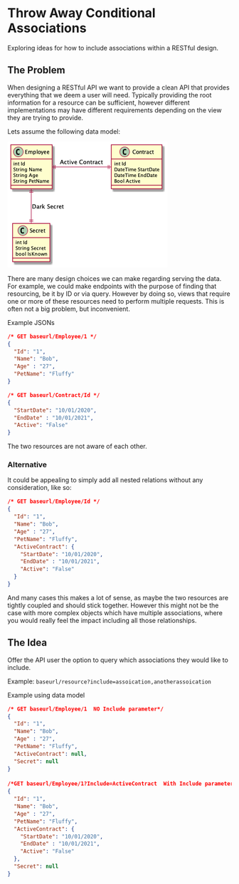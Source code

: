 # Throw Away Conditional Associations

Exploring ideas for how to include associations within a RESTful design.

## The Problem

When designing a RESTful API we want to provide a clean API that provides everything that we deem a user will need. Typically providing the root information for a resource can be sufficient, however different implementations may have different requirements depending on the view they are trying to provide.

Lets assume the following data model:

![dataDiagram](Documentation/DataDiagram.png)

There are many design choices we can make regarding serving the data. For example, we could make endpoints with the purpose of finding that resourcing, be it by ID or via query.
However by doing so, views that require one or more of these resources need to perform multiple requests. This is often not a big problem, but inconvenient.

Example JSONs

```JSON
/* GET baseurl/Employee/1 */
{
  "Id": "1",
  "Name": "Bob",
  "Age" : "27",
  "PetName": "Fluffy"
}
```

```JSON
/* GET baseurl/Contract/Id */
{
  "StartDate": "10/01/2020",
  "EndDate" : "10/01/2021",
  "Active": "False"
}
```

The two resources are not aware of each other. 

### Alternative

It could be appealing to simply add all nested relations without any consideration, like so:

```JSON
/* GET baseurl/Employee/Id */
{
  "Id": "1",
  "Name": "Bob",
  "Age" : "27",
  "PetName": "Fluffy",
  "ActiveContract": {
    "StartDate": "10/01/2020",
    "EndDate" : "10/01/2021",
    "Active": "False"
  }
}
```

And many cases this makes a lot of sense, as maybe the two resources are tightly coupled and should stick together. However this might not be the case with more complex objects which have multiple associations, where you would really feel the impact including all those relationships.

## The Idea

Offer the API user the option to query which associations they would like to include.

Example: `baseurl/resource?include=assoication,anotherassoication`

Example using data model

```JSON
/* GET baseurl/Employee/1  NO Include parameter*/
{
  "Id": "1",
  "Name": "Bob",
  "Age" : "27",
  "PetName": "Fluffy",
  "ActiveContract": null,
  "Secret": null
}

/*GET baseurl/Employee/1?Include=ActiveContract  With Include parameter*/
{
  "Id": "1",
  "Name": "Bob",
  "Age" : "27",
  "PetName": "Fluffy",
  "ActiveContract": {
    "StartDate": "10/01/2020",
    "EndDate" : "10/01/2021",
    "Active": "False"
  },
  "Secret": null
}
```